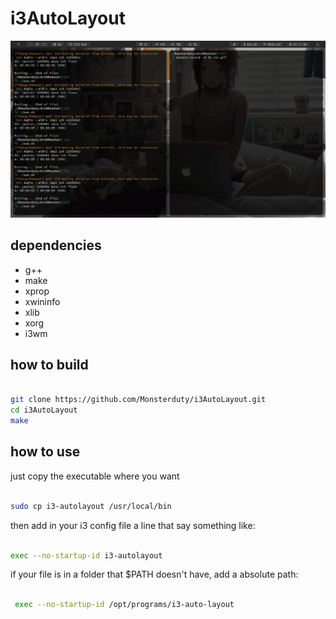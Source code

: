 # i3AutoLayout
![alt text](https://github.com/Monsterduty/i3AutoLayout/blob/main/example.gif?raw=true)
## dependencies
* g++
* make
* xprop
* xwininfo
* xlib
* xorg
* i3wm

## how to build
```bash

git clone https://github.com/Monsterduty/i3AutoLayout.git
cd i3AutoLayout
make

```
## how to use

just copy the executable where you want

```bash

sudo cp i3-autolayout /usr/local/bin

```
then add in your i3 config file a line that say something like:
```bash

exec --no-startup-id i3-autolayout

```
if your file is in a folder that $PATH doesn't have, add a absolute path:
```bash

 exec --no-startup-id /opt/programs/i3-auto-layout

```
